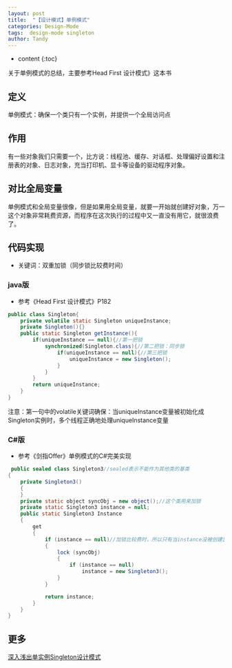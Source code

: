```yaml
---
layout: post
title:  "【设计模式】单例模式"
categories: Design-Mode
tags:  design-mode singleton
author: Tandy
---
```


* content
{:toc}

关于单例模式的总结，主要参考Head First 设计模式》这本书




## 定义

单例模式：确保一个类只有一个实例，并提供一个全局访问点

## 作用

有一些对象我们只需要一个，比方说：线程池、缓存、对话框、处理偏好设置和注册表的对象、日志对象，充当打印机、显卡等设备的驱动程序对象。

## 对比全局变量

单例模式和全局变量很像，但是如果用全局变量，就要一开始就创建好对象，万一这个对象非常耗费资源，而程序在这次执行的过程中又一直没有用它，就很浪费了。

## 代码实现

- 关键词：双重加锁（同步锁比较费时间）

### java版

- 参考《Head First 设计模式》P182

```java
public class Singleton{
	private volatile static Singleton uniqueInstance;
	private Singleton(){}
	public static Singleton getInstance(){
		if(uniqueInstance == null){//第一把锁
			synchronized(Singleton.class){//第二把锁：同步锁
				if(uniqueInstance == null){//第三把锁
					uniqueInstance = new Singleton();
				}
			}
		}
		return uniqueInstance;
	}
}
```
注意：第一句中的volatile关键词确保：当uniqueInstance变量被初始化成Singleton实例时，多个线程正确地处理uniqueInstance变量

### C#版

- 参考《剑指Offer》单例模式的C#完美实现

```java
 public sealed class Singleton3//sealed表示不能作为其他类的基类
{
    private Singleton3()
    {
    }
    private static object syncObj = new object();//这个类用来加锁
    private static Singleton3 instance = null;
    public static Singleton3 Instance
    {
        get
        {
            if (instance == null)//加锁比较费时，所以只有当instance没被创建出来时，才进行加锁操作
            {
                lock (syncObj)
                {
                    if (instance == null)
                        instance = new Singleton3();
                }
            }

            return instance;
        }
    }
}
```

## 更多

[深入浅出单实例Singleton设计模式](http://blog.csdn.net/haoel/article/details/4028232)